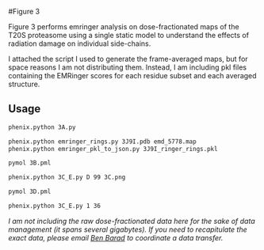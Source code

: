 #Figure 3

Figure 3 performs emringer analysis on dose-fractionated maps of the T20S proteasome using a single static model to understand the effects of radiation damage on individual side-chains.

I attached the script I used to generate the frame-averaged maps, but for space reasons I am not distributing them. Instead, I am including pkl files containing the EMRinger scores for each residue subset and each averaged structure.

## Usage

```bash
phenix.python 3A.py

phenix.python emringer_rings.py 3J9I.pdb emd_5778.map 
phenix.python emringer_pkl_to_json.py 3J9I_ringer_rings.pkl

pymol 3B.pml 

phenix.python 3C_E.py D 99 3C.png

pymol 3D.pml

phenix.python 3C_E.py 1 36
``` 




*I am not including the raw dose-fractionated data here for the sake of data management (it spans several gigabytes). If you need to recapitulate the exact data, please email [Ben Barad](mailto:ben.barad@ucsf.edu) to coordinate a data transfer.*
